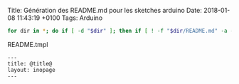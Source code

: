 Title:  Génération des README.md pour les sketches arduino
Date:   2018-01-08 11:43:19 +0100
Tags: Arduino


```bash
for dir in *; do if [ -d "$dir" ]; then if [ ! -f "$dir/README.md" -a -f "$dir/$dir.ino" ]; then echo $dir;  cat README.tmpl | sed -e "s#@title@#$dir#" > $dir/README.md; fi; fi; done
```

README.tmpl

```
---
title: @title@
layout: inopage
---
```
